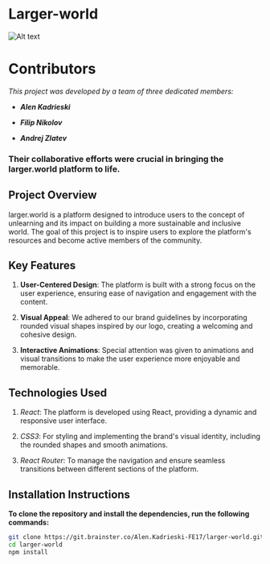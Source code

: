 # Larger-world

![Alt text](https://git.brainster.co/Alen.Kadrieski-FE17/larger-world/-/raw/main/logo.png)

# Contributors

_This project was developed by a team of three dedicated members:_

- _**Alen Kadrieski**_

- _**Filip Nikolov**_

- _**Andrej Zlatev**_

### Their collaborative efforts were crucial in bringing the larger.world platform to life.

## Project Overview

larger.world is a platform designed to introduce users to the concept of unlearning and its impact on building a more sustainable and inclusive world. The goal of this project is to inspire users to explore the platform's resources and become active members of the community.

## Key Features

1. **User-Centered Design**: The platform is built with a strong focus on the user experience, ensuring ease of navigation and engagement with the content.

2. **Visual Appeal**: We adhered to our brand guidelines by incorporating rounded visual shapes inspired by our logo, creating a welcoming and cohesive design.

3. **Interactive Animations**: Special attention was given to animations and visual transitions to make the user experience more enjoyable and memorable.

## Technologies Used

1. _React_: The platform is developed using React, providing a dynamic and responsive user interface.

2. _CSS3_: For styling and implementing the brand's visual identity, including the rounded shapes and smooth animations.

3. _React Router_: To manage the navigation and ensure seamless transitions between different sections of the platform.

## Installation Instructions

**To clone the repository and install the dependencies, run the following commands:**

```bash
git clone https://git.brainster.co/Alen.Kadrieski-FE17/larger-world.git
cd larger-world
npm install
```
